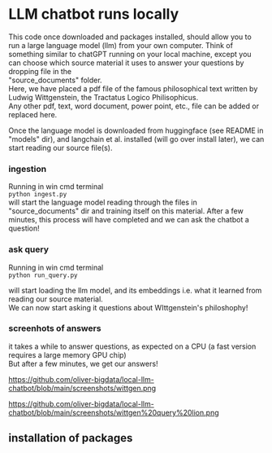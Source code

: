 # LLM chatbot runs locally   
This code once downloaded and packages installed, should allow you to run a large language model (llm) from your own computer.
Think of something similar to chatGPT running on your local machine, except you can choose which source material it uses to answer your questions by dropping file in the  
"source_documents" folder.  
Here, we have placed a pdf file of the famous philosophical text written by Ludwig Wittgenstein, the Tractatus Logico Philisophicus.  
Any other pdf, text, word document, power point, etc., file can be added or replaced here.   

Once the language model is downloaded from huggingface (see README in "models" dir), and langchain et al. installed (will go over install later), we can start reading our source file(s).  

### ingestion
Running in win cmd terminal  
  ```python ingest.py```  
  will start the language model reading through the files in "source_documents" dir and training itself on this material.
  After a few minutes, this process will have completed and we can ask the chatbot a question!  

### ask query  
Running in win cmd terminal  
```python run_query.py```  

will start loading the llm model, and its embeddings i.e. what it learned from reading our source material.  
We can now start asking it questions about WIttgenstein's philoshophy!   

### screenhots of answers  
it takes a while to answer questions, as expected on a CPU (a fast version requires a large memory GPU chip)  
But after a few minutes, we get our answers!  

https://github.com/oliver-bigdata/local-llm-chatbot/blob/main/screenshots/wittgen.png  

https://github.com/oliver-bigdata/local-llm-chatbot/blob/main/screenshots/wittgen%20query%20lion.png


## installation of packages  

  
